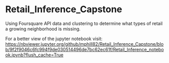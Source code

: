# Retail_Inference_Capstone
Using Foursquare API data and clustering to determine what types of retail a growing neighborhood is missing.

For a better view of the jupyter notebook visit: https://nbviewer.jupyter.org/github/mphill82/Retail_Inference_Capstone/blob/9f2f9046c6fc994f9de030514496de7bc62ec61f/Retail_Inference_notebook.ipynb?flush_cache=True
